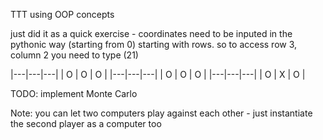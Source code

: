 TTT using OOP concepts

just did it as a quick exercise - coordinates need to be inputed in the pythonic way (starting from 0) starting with rows. so to access row 3, column 2 you need to type (21)

|---|---|---|
| O | O | O | 
|---|---|---|
| O | O | O | 
|---|---|---|
| O | X | O | 


TODO:
implement Monte Carlo

Note: you can let two computers play against each other - just instantiate the second player as a computer too
